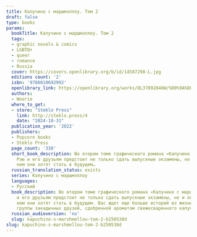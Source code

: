 ```yaml
---
title: Капучино с маршмэллоу. Том 2
draft: false
type: books
params:
  bookTitle: Капучино с маршмэллоу. Том 2
  tags:
  - graphic novels & comics
  - LGBTQ+
  - queer
  - romance
  - Russia
  cover: https://covers.openlibrary.org/b/id/14587298-L.jpg
  editions count: '2'
  isbn: '9786010692992'
  openlibrary_link: https://openlibrary.org/works/OL37892846W/%D0%9A%D0%B0%D0%BF%D1%83%D1%87%D0%B8%D0%BD%D0%BE_%D1%81_%D0%BC%D0%B0%D1%80%D1%88%D0%BC%D1%8D%D0%BB%D0%BB%D0%BE%D1%83._%D0%A2%D0%BE%D0%BC_2
  authors:
  - Woorie
  where_to_get:
  - store: "Steklo Press"
    link: http://steklo.press/4
    date: "2024-10-31"
  publication_year: '2022'
  publishers:
  - Popcorn books
  - Steklo Press
  page_count: '338'
  short_book_description: Во втором томе графического романа «Капучино с маршмэллоу»
    Рэю и его друзьям предстоит не только сдать выпускные экзамены, но и определиться,
    кем они хотят стать в будущем…
  russian_translation_status: exists
  series: Капучино с маршмэллоу
  languages:
  - Русский
  book_description: Во втором томе графического романа «Капучино с маршмэллоу» Рэю
    и его друзьям предстоит не только сдать выпускные экзамены, но и определиться,
    кем они хотят стать в будущем. Вас ждет еще больше историй из жизни очаровательной
    группы закадычных друзей, сдобренной ароматом свежесваренного капучино с маршмэллоу.
  russian_audioversion: 'no'
  slug: kapuchino-s-marshmellou-tom-2-b250538d
slug: kapuchino-s-marshmellou-tom-2-b250538d
---
```

